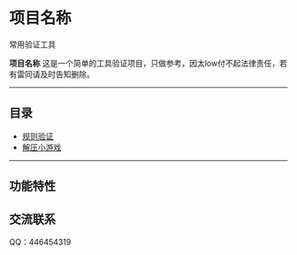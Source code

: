 # 项目名称
常用验证工具

**项目名称** 
这是一个简单的工具验证项目，只做参考，因太low付不起法律责任，若有雷同请及时告知删除。

---

## 目录
- [规则验证](https://js0nchen.github.io/check.html)
- [解压小游戏](https://js0nchen.github.io/relax.html)

---

## 功能特性
## 交流联系
QQ：446454319
